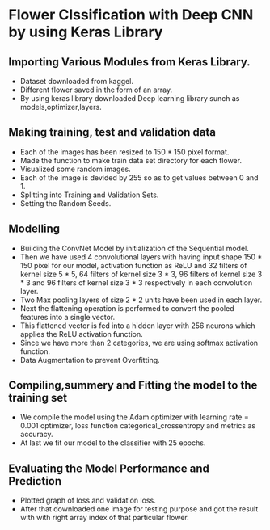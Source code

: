 # Flower Clssification with Deep CNN by using Keras Library

## Importing Various Modules from Keras Library.
* Dataset downloaded from kaggel.
* Different flower saved in the form of an array.
* By using keras library downloaded Deep learning library sunch as models,optimizer,layers.

## Making training, test and validation data
* Each of the images has been resized to 150 * 150 pixel format.
* Made the function to make train data set directory for each flower.
* Visualized some random images.
* Each of the image is devided by 255 so as to get values between 0 and 1.
* Splitting into Training and Validation Sets. 
* Setting the Random Seeds.

## Modelling
* Building the ConvNet Model by initialization of the Sequential model.
* Then we have used 4 convolutional layers with having input shape 150 * 150 pixel for our model, activation function as ReLU and 32 filters of kernel size 5 * 5, 64 filters of kernel size 3 * 3, 96 filters of kernel size 3 * 3 and 96 filters of kernel size 3 * 3 respectively in each convolution layer.
* Two Max pooling layers of size 2 * 2 units have been used in each layer.
* Next the flattening operation is performed to convert the pooled features into a single vector.
* This flattened vector is fed into a hidden layer with 256 neurons which applies the ReLU activation function.
* Since we have more than 2 categories, we are using softmax activation function.
* Data Augmentation to prevent Overfitting.

## Compiling,summery and Fitting the model to the training set
* We compile the model using the Adam optimizer with learning rate = 0.001 optimizer, loss function categorical_crossentropy and metrics as accuracy.
* At last we fit our model to the classifier with 25 epochs.

## Evaluating the Model Performance and Prediction
* Plotted graph of loss and validation loss.
* After that downloaded one image for testing purpose and got the result with with right array index of that particular flower.
